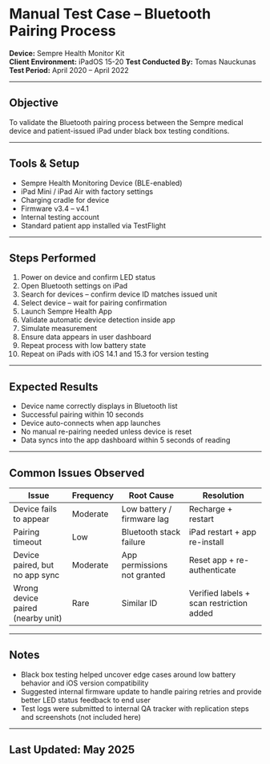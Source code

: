 # Manual Test Case – Bluetooth Pairing Process  
**Device:** Sempre Health Monitor Kit  
**Client Environment:** iPadOS 15-20
**Test Conducted By:** Tomas Nauckunas  
**Test Period:** April 2020 – April 2022

---

## Objective  
To validate the Bluetooth pairing process between the Sempre medical device and patient-issued iPad under black box testing conditions.

---

## Tools & Setup  
- Sempre Health Monitoring Device (BLE-enabled)  
- iPad Mini / iPad Air with factory settings  
- Charging cradle for device  
- Firmware v3.4 – v4.1  
- Internal testing account  
- Standard patient app installed via TestFlight

---

## Steps Performed

1. Power on device and confirm LED status  
2. Open Bluetooth settings on iPad  
3. Search for devices – confirm device ID matches issued unit  
4. Select device – wait for pairing confirmation  
5. Launch Sempre Health App  
6. Validate automatic device detection inside app  
7. Simulate measurement  
8. Ensure data appears in user dashboard  
9. Repeat process with low battery state  
10. Repeat on iPads with iOS 14.1 and 15.3 for version testing

---

## Expected Results

- Device name correctly displays in Bluetooth list  
- Successful pairing within 10 seconds  
- Device auto-connects when app launches  
- No manual re-pairing needed unless device is reset  
- Data syncs into the app dashboard within 5 seconds of reading

---

## Common Issues Observed

| Issue | Frequency | Root Cause | Resolution |
|-------|-----------|------------|------------|
| Device fails to appear | Moderate | Low battery / firmware lag | Recharge + restart |
| Pairing timeout | Low | Bluetooth stack failure | iPad restart + app re-install |
| Device paired, but no app sync | Moderate | App permissions not granted | Reset app + re-authenticate |
| Wrong device paired (nearby unit) | Rare | Similar ID | Verified labels + scan restriction added |

---

## Notes

- Black box testing helped uncover edge cases around low battery behavior and iOS version compatibility  
- Suggested internal firmware update to handle pairing retries and provide better LED status feedback to end user  
- Test logs were submitted to internal QA tracker with replication steps and screenshots (not included here)

---

## Last Updated: May 2025

